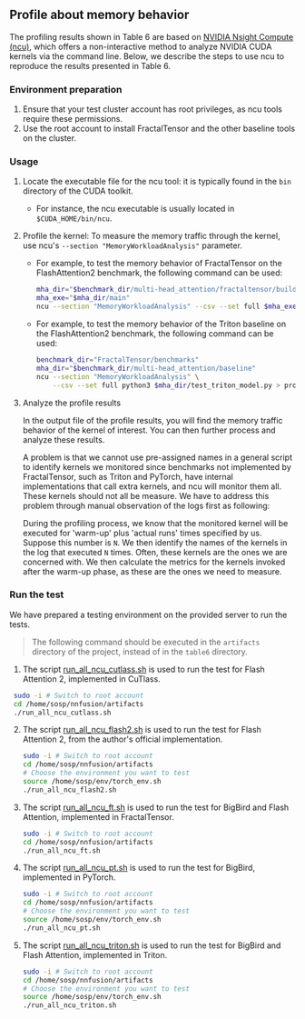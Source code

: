 ## Profile about memory behavior

The profiling results shown in Table 6 are based on [NVIDIA Nsight Compute (ncu)](https://docs.nvidia.com/nsight-compute/NsightComputeCli/index.html), which offers a non-interactive method to analyze NVIDIA CUDA kernels via the command line. Below, we describe the steps to use ncu to reproduce the results presented in Table 6.

### Environment preparation

1. Ensure that your test cluster account has root privileges, as ncu tools require these permissions.
2. Use the root account to install FractalTensor and the other baseline tools on the cluster.

### Usage

1. Locate the executable file for the ncu tool: it is typically found in the `bin` directory of the CUDA toolkit.
   
   - For instance, the ncu executable is usually located in `$CUDA_HOME/bin/ncu`.

2. Profile the kernel: To measure the memory traffic through the kernel, use ncu's `--section "MemoryWorkloadAnalysis"` parameter.
   
   - For example, to test the memory behavior of FractalTensor on the FlashAttention2 benchmark, the following command can be used:
  
      ```bash
      mha_dir="$benchmark_dir/multi-head_attention/fractaltensor/build"
      mha_exe="$mha_dir/main"
      ncu --section "MemoryWorkloadAnalysis" --csv --set full $mha_exe > profile_ft.csv
      ```
      
   - For example, to test the memory behavior of the Triton baseline on the FlashAttention2 benchmark, the following command can be used:
   
      ```bash
      benchmark_dir="FractalTensor/benchmarks"
      mha_dir="$benchmark_dir/multi-head_attention/baseline"
      ncu --section "MemoryWorkloadAnalysis" \
          --csv --set full python3 $mha_dir/test_triton_model.py > profile_triton.csv
      ```

3. Analyze the profile results

   In the output file of the profile results, you will find the memory traffic behavior of the kernel of interest. You can then further process and analyze these results.
   
   A problem is that we cannot use pre-assigned names in a general script to identify kernels we monitored since benchmarks not implemented by FractalTensor, such as Triton and PyTorch, have internal implementations that call extra kernels, and ncu will monitor them all. These kernels should not all be measure. We have to address this problem through manual observation of the logs first as following:
   
   During the profiling process, we know that the monitored kernel will be executed for 'warm-up' plus 'actual runs' times specified by us. Suppose this number is `N`. We then identify the names of the kernels in the log that executed `N` times. Often, these kernels are the ones we are concerned with. We then calculate the metrics for the kernels invoked after the warm-up phase, as these are the ones we need to measure.

### Run the test

We have prepared a testing environment on the provided server to run the tests.

>The following command should be executed in the `artifacts` directory of the project, instead of in the `table6` directory.

1. The script [run_all_ncu_cutlass.sh](../run_all_ncu_cutlass.sh) is used to run the test for Flash Attention 2, implemented in CuTlass.

  ```bash
   sudo -i # Switch to root account
   cd /home/sosp/nnfusion/artifacts
   ./run_all_ncu_cutlass.sh
   ```

2. The script [run_all_ncu_flash2.sh](../run_all_ncu_flash2.sh) is used to run the test for Flash Attention 2, from the author's official implementation.

   ```bash
   sudo -i # Switch to root account
   cd /home/sosp/nnfusion/artifacts
   # Choose the environment you want to test
   source /home/sosp/env/torch_env.sh
   ./run_all_ncu_flash2.sh
   ```

3. The script [run_all_ncu_ft.sh](../run_all_ncu_ft.sh) is used to run the test for BigBird and Flash Attention, implemented in FractalTensor.

   ```bash
   sudo -i # Switch to root account
   cd /home/sosp/nnfusion/artifacts
   ./run_all_ncu_ft.sh
   ```

4. The script [run_all_ncu_pt.sh](../run_all_ncu_pt.sh) is used to run the test for BigBird, implemented in PyTorch.

   ```bash
   sudo -i # Switch to root account
   cd /home/sosp/nnfusion/artifacts
   # Choose the environment you want to test
   source /home/sosp/env/torch_env.sh
   ./run_all_ncu_pt.sh
   ```

5. The script [run_all_ncu_triton.sh](../run_all_ncu_triton.sh) is used to run the test for BigBird and Flash Attention, implemented in Triton.

   ```bash
   sudo -i # Switch to root account
   cd /home/sosp/nnfusion/artifacts
   # Choose the environment you want to test
   source /home/sosp/env/torch_env.sh
   ./run_all_ncu_triton.sh
   ```